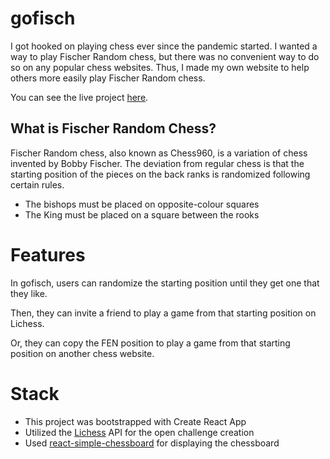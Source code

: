 # gofisch
I got hooked on playing chess ever since the pandemic started. I wanted a way to play Fischer Random chess, but there was no convenient way to do so on any popular chess websites. Thus, I made my own website to help others more easily play Fischer Random chess.

You can see the live project [here]().

## What is Fischer Random Chess?
Fischer Random chess, also known as Chess960, is a variation of chess invented by Bobby Fischer. The deviation from regular chess is that the starting position of the pieces on the back ranks is randomized following certain rules.
* The bishops must be placed on opposite-colour squares
* The King must be placed on a square between the rooks

# Features

In gofisch, users can randomize the starting position until they get one that they like.

Then, they can invite a friend to play a game from that starting position on Lichess.

Or, they can copy the FEN position to play a game from that starting position on another chess website.

# Stack
* This project was bootstrapped with Create React App
* Utilized the [Lichess](https://lichess.org/api) API for the open challenge creation
* Used [react-simple-chessboard](https://www.npmjs.com/package/react-simple-chessboard) for displaying the chessboard